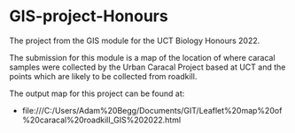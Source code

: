 # GIS-project-Honours

The project from the GIS module for the UCT Biology Honours 2022.

The submission for this module is a map of the location of where caracal samples were collected by the Urban Caracal Project based at UCT and the points which are likely to be collected from roadkill. 

The output map for this project can be found at:
* file:///C:/Users/Adam%20Begg/Documents/GIT/Leaflet%20map%20of%20caracal%20roadkill_GIS%202022.html
